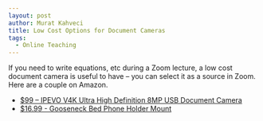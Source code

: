 ```yaml
---
layout: post
author: Murat Kahveci
title: Low Cost Options for Document Cameras
tags: 
  - Online Teaching
---
```


If you need to write equations, etc during a Zoom lecture, a low cost document camera is useful to have – you can select it as a source in Zoom. Here are a couple on Amazon.

<!--more-->

* [$99 – IPEVO V4K Ultra High Definition 8MP USB Document Camera](https://www.amazon.com/IPEVO-Definition-Document-Camera-5-880-4-01-00/dp/B079DLTG9F/ref=sr_1_3?keywords=document+camera&qid=1584109725&sr=8-3)
* [$16.99 - Gooseneck Bed Phone Holder Mount](https://www.amazon.com/Gooseneck-Bed-Phone-Holder-Mount/dp/B07S9JXQP2/ref=sr_1_1?keywords=document+camera+phone+hold&qid=1584108860&sr=8-1)